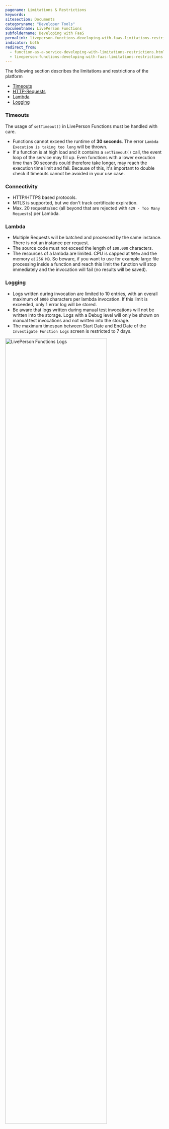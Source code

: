 ```yaml
---
pagename: Limitations & Restrictions
keywords:
sitesection: Documents
categoryname: "Developer Tools"
documentname: LivePerson Functions
subfoldername: Developing with FaaS
permalink: liveperson-functions-developing-with-faas-limitations-restrictions.html
indicator: both
redirect_from:
  - function-as-a-service-developing-with-limitations-restrictions.html
  - liveperson-functions-developing-with-faas-limitations-restrictions.html#connectivity
---
```


The following section describes the limitations and restrictions of the platform

- [Timeouts](#timeouts)
- [HTTP-Requests](#http-requests)
- [Lambda](#lambda)
- [Logging](#logging)

### Timeouts

The usage of `setTimeout()` in LivePerson Functions must be handled with care.

* Functions cannot exceed the runtime of **30 seconds**. The error `Lambda Execution is taking too long` will be thrown.
* If a function is at high load and it contains a `setTimeout()` call, the event loop of the service may fill up. Even functions with a lower execution time than 30 seconds could therefore take longer, may reach the execution time limit and fail. Because of this, it's important to double check if timeouts cannot be avoided in your use case.

### Connectivity

* HTTP/HTTPS based protocols.
* MTLS is supported, but we don't track certificate expiration.
* Max. 20 requests/sec (all beyond that are rejected with `429 - Too Many Requests`) per Lambda.

### Lambda

* Multiple Requests will be batched and processed by the same instance. There is not an instance per request.
* The source code must not exceed the length of `100.000` characters.
* The resources of a lambda are limited. CPU is capped at `500m` and the memory at `256 MB`. So beware, if you want to use for example large file processing inside a function and reach this limit the function will stop immediately and the invocation will fail (no results will be saved).

### Logging

* Logs written during invocation are limited to 10 entries, with an overall maximum of `6000` characters per lambda invocation. If this limit is exceeded, only 1 error log will be stored.
* Be aware that logs written during manual test invocations will not be written into the storage. Logs with a Debug level will only be shown on manual test invocations and not written into the storage.
* The maximum timespan between Start Date and End Date of the `Investigate Function Logs` screen is restricted to 7 days.

<img src="img/faas-limitations-investigate-logs.jpg" alt="LivePerson Functions Logs" style="width:80%;"/>

### Deployment History

The deployment history will be stored indefinitely. However, only the 5 most recent versions will be stored for inspection and restoration. If you require a more expansive history we'd urge you to look into using VCS outside of LivePerson systems in combination with our CLI.